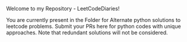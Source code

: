 Welcome to my Repository - LeetCodeDiaries!

You are currently present in the Folder for Alternate python solutions to leetcode problems. Submit your PRs here for python codes with unique approaches. Note that redundant solutions will not be considered. 
